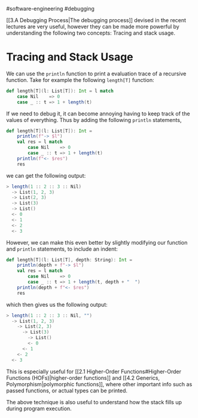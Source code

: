 #software-engineering #debugging 

[[3.A Debugging Process|The debugging process]] devised in the recent lectures are very useful, however they can be made more powerful by understanding the following two concepts: Tracing and stack usage.

# Tracing and Stack Usage

We can use the `println` function to print a evaluation trace of a recursive function. Take for example the following `length[T]` function:
```Scala
def length[T](l: List[T]): Int = l match
	case Nil    => 0
	case _ :: t => 1 + length(t)
```

If we need to debug it, it can become annoying having to keep track of the values of everything. Thus by adding the following `println` statements,
```Scala
def length[T](l: List[T]): Int =
	println(f"-> $l")
	val res = l match
		case Nil    => 0
		case _ :: t => 1 + length(t)
	println(f"<- $res")
	res
```
we can get the following output:
```Scala
> length(1 :: 2 :: 3 :: Nil)
  -> List(1, 2, 3)
  -> List(2, 3)
  -> List(3)
  -> List()
  <- 0
  <- 1
  <- 2
  <- 3
```

However, we can make this even better by slightly modifying our function and `println` statements, to include an indent:
```Scala
def length[T](l: List[T], depth: String): Int =
	println(depth + f"-> $l")
	val res = l match
		case Nil    => 0
		case _ :: t => 1 + length(t, depth + "  ")
	println(depth + f"<- $res")
	res
```
which then gives us the following output:
```Scala
> length(1 :: 2 :: 3 :: Nil, "")
  -> List(1, 2, 3)
	-> List(2, 3)
	  -> List(3)
	    -> List()
	    <- 0
	  <- 1
	<- 2
  <- 3
```

This is especially useful for [[2.1 Higher-Order Functions#Higher-Order Functions (HOFs)|higher-order functions]] and [[4.2 Generics, Polymorphism|polymorphic functions]], where other important info such as passed functions, or actual types can be printed.

The above technique is also useful to understand how the stack fills up during program execution.